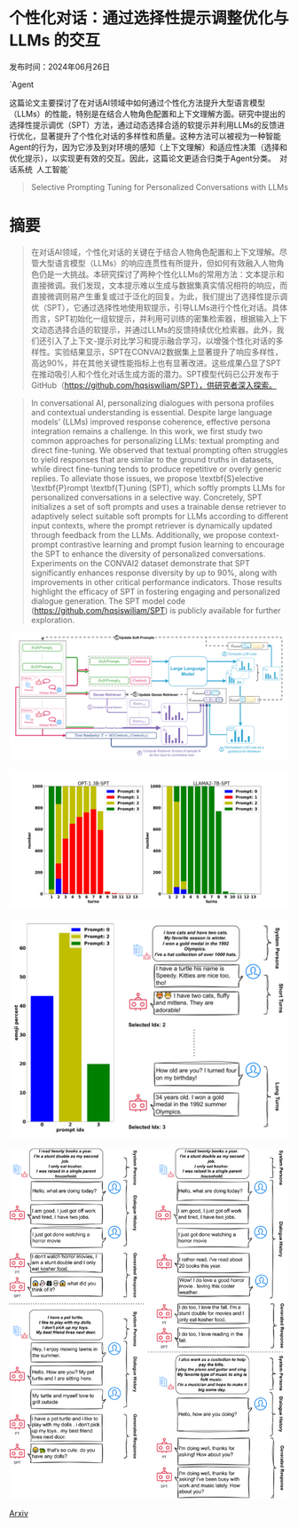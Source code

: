 # 个性化对话：通过选择性提示调整优化与 LLMs 的交互

发布时间：2024年06月26日

`Agent

这篇论文主要探讨了在对话AI领域中如何通过个性化方法提升大型语言模型（LLMs）的性能，特别是在结合人物角色配置和上下文理解方面。研究中提出的选择性提示调优（SPT）方法，通过动态选择合适的软提示并利用LLMs的反馈进行优化，显著提升了个性化对话的多样性和质量。这种方法可以被视为一种智能Agent的行为，因为它涉及到对环境的感知（上下文理解）和适应性决策（选择和优化提示），以实现更有效的交互。因此，这篇论文更适合归类于Agent分类。` `对话系统` `人工智能`

> Selective Prompting Tuning for Personalized Conversations with LLMs

# 摘要

> 在对话AI领域，个性化对话的关键在于结合人物角色配置和上下文理解。尽管大型语言模型（LLMs）的响应连贯性有所提升，但如何有效融入人物角色仍是一大挑战。本研究探讨了两种个性化LLMs的常用方法：文本提示和直接微调。我们发现，文本提示难以生成与数据集真实情况相符的响应，而直接微调则易产生重复或过于泛化的回复。为此，我们提出了选择性提示调优（SPT），它通过选择性地使用软提示，引导LLMs进行个性化对话。具体而言，SPT初始化一组软提示，并利用可训练的密集检索器，根据输入上下文动态选择合适的软提示，并通过LLMs的反馈持续优化检索器。此外，我们还引入了上下文-提示对比学习和提示融合学习，以增强个性化对话的多样性。实验结果显示，SPT在CONVAI2数据集上显著提升了响应多样性，高达90%，并在其他关键性能指标上也有显著改进。这些成果凸显了SPT在推动吸引人和个性化对话生成方面的潜力。SPT模型代码已公开发布于GitHub（https://github.com/hqsiswiliam/SPT），供研究者深入探索。

> In conversational AI, personalizing dialogues with persona profiles and contextual understanding is essential. Despite large language models' (LLMs) improved response coherence, effective persona integration remains a challenge. In this work, we first study two common approaches for personalizing LLMs: textual prompting and direct fine-tuning. We observed that textual prompting often struggles to yield responses that are similar to the ground truths in datasets, while direct fine-tuning tends to produce repetitive or overly generic replies. To alleviate those issues, we propose \textbf{S}elective \textbf{P}rompt \textbf{T}uning (SPT), which softly prompts LLMs for personalized conversations in a selective way. Concretely, SPT initializes a set of soft prompts and uses a trainable dense retriever to adaptively select suitable soft prompts for LLMs according to different input contexts, where the prompt retriever is dynamically updated through feedback from the LLMs. Additionally, we propose context-prompt contrastive learning and prompt fusion learning to encourage the SPT to enhance the diversity of personalized conversations. Experiments on the CONVAI2 dataset demonstrate that SPT significantly enhances response diversity by up to 90\%, along with improvements in other critical performance indicators. Those results highlight the efficacy of SPT in fostering engaging and personalized dialogue generation. The SPT model code (https://github.com/hqsiswiliam/SPT) is publicly available for further exploration.

![个性化对话：通过选择性提示调整优化与 LLMs 的交互](../../../paper_images/2406.18187/x1.png)

![个性化对话：通过选择性提示调整优化与 LLMs 的交互](../../../paper_images/2406.18187/turns_analysis.png)

![个性化对话：通过选择性提示调整优化与 LLMs 的交互](../../../paper_images/2406.18187/x2.png)

![个性化对话：通过选择性提示调整优化与 LLMs 的交互](../../../paper_images/2406.18187/x3.png)

[Arxiv](https://arxiv.org/abs/2406.18187)